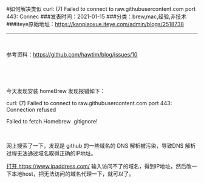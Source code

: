 #如何解决类似 curl: (7) Failed to connect to raw.githubusercontent.com port 443: Connec
###发表时间：2021-01-15
###分类：brew,mac,经验,非技术
###iteye原始地址：<a href="https://kanpiaoxue.iteye.com/admin/blogs/2518738" target="_blank">https://kanpiaoxue.iteye.com/admin/blogs/2518738</a>

---

<div class="iteye-blog-content-contain" style="font-size: 14px;"> 
 <p>&nbsp;</p> 
 <p>参考资料：<a href="https://github.com/hawtim/blog/issues/10">https://github.com/hawtim/blog/issues/10</a></p> 
 <p>&nbsp;</p> 
 <p>&nbsp;</p> 
 <p>今天发现安装 homeBrew 发现报错如下：</p> 
 <p>curl: (7) Failed to connect to raw.githubusercontent.com port 443: Connection refused</p> 
 <p>Failed to fetch Homebrew .gitignore!</p> 
 <p>&nbsp;</p> 
 <p style="">网上搜索了一下，发现是 github 的一些域名的 DNS 解析被污染，导致DNS 解析过程无法通过域名取得正确的IP地址。</p> 
 <p style=""><a style="" href="https://zhuanlan.zhihu.com/p/101908711" rel="nofollow">打开<span>&nbsp;</span></a><a style="" href="https://www.ipaddress.com/" rel="nofollow">https://www.ipaddress.com/</a><span>&nbsp;</span><span>输入访问不了的域名，得到IP地址，然后改一下本地host，把无法访问的域名代理一下，就可以了。</span></p> 
 <p style="">&nbsp;</p> 
</div>